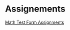 <h1>Assignements</h1>

<p><a href="/Basic Web Design/Math Test Form Assignment.html" target="_self">Math Test Form Assignments</a><p/>
